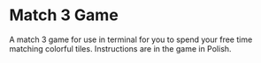 # Match 3 Game
A match 3 game for use in terminal for you to spend your free time matching colorful tiles.
Instructions are in the game in Polish.
